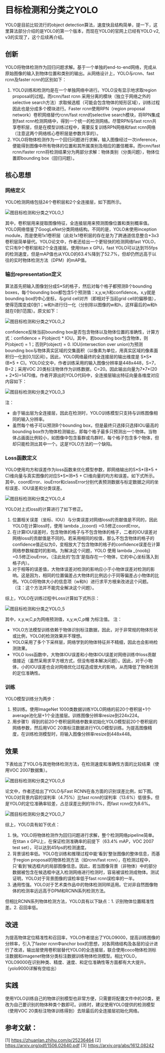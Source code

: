 # 目标检测和分类之YOLO
YOLO是目前比较流行的object detection算法，速度快且结构简单，提一下，这里算法部分介绍的是YOLO的第一个版本，而现在YOLO的官网上已经有YOLO v2, v3的实现了，这个后续再介绍。

## 创新
YOLO将物体检测作为回归问题求解。基于一个单独的end-to-end网络，完成从原始图像的输入到物体位置和类别的输出。从网络设计上，YOLO与rcnn、fast rcnn及faster rcnn的区别如下：

1. YOLO训练和检测均是在一个单独网络中进行。YOLO没有显示地求取region proposal的过程。而rcnn/fast rcnn 采用分离的模块（独立于网络之外的selective search方法）求取候选框（可能会包含物体的矩形区域），训练过程因此也是分成多个模块进行。Faster rcnn使用RPN（region proposal network）卷积网络替代rcnn/fast rcnn的selective search模块，将RPN集成到fast rcnn检测网络中，得到一个统一的检测网络。尽管RPN与fast rcnn共享卷积层，但是在模型训练过程中，需要反复训练RPN网络和fast rcnn网络（注意这两个网络核心卷积层是参数共享的）。
2. YOLO将物体检测作为一个回归问题进行求解，输入图像经过一次inference，便能得到图像中所有物体的位置和其所属类别及相应的置信概率。而rcnn/fast rcnn/faster rcnn将检测结果分为两部分求解：物体类别（分类问题），物体位置即bounding box（回归问题）。

## 核心思想
### 网络定义
YOLO检测网络包括24个卷积层和2个全连接层，如下图所示。

![图目标检测和分类之YOLO_1](images/目标检测和分类之YOLO_1.jpg)

其中，卷积层用来提取图像特征，全连接层用来预测图像位置和类别概率值。YOLO网络借鉴了GoogLeNet分类网络结构。不同的是，YOLO未使用inception module，而是使用1x1卷积层（此处1x1卷积层的存在是为了跨通道信息整合+3x3卷积层简单替代。YOLO论文中，作者还给出一个更轻快的检测网络fast YOLO，它只有9个卷积层和2个全连接层。使用titan x GPU，fast YOLO可以达到155fps的检测速度，但是mAP值也从YOLO的63.4%降到了52.7%，但却仍然远高于以往的实时物体检测方法（DPM）的mAP值。

### 输出representation定义
算法首先把输入图像划分成S*S的格子，然后对每个格子都预测B个bounding boxes，每个bounding box都包含5个预测值：x,y,w,h和confidence。x,y就是bounding box的中心坐标，与grid cell对齐（即相对于当前grid cell的偏移值），使得范围变成0到1；w和h进行归一化（分别除以图像的w和h，这样最后的w和h就在0到1范围）。原文如下：

![图目标检测和分类之YOLO_2](images/目标检测和分类之YOLO_2.jpeg)


confidence反映当前bounding box是否包含物体以及物体位置的准确性，计算方式：confidence = P(object) \* IOU。其中，若bounding box包含物体，则P(object) = 1；否则P(object) = 0. IOU(intersection over union)为预测bounding
box与物体真实区域的交集面积（以像素为单位，用真实区域的像素面积归一化到[0,1]区间）。因此，YOLO网络最终的全连接层的输出维度是 S\*S\*(B\*5 + C)。YOLO论文中，作者训练采用的输入图像分辨率是448x448，S=7，B=2；采用VOC 20类标注物体作为训练数据，C=20。因此输出向量为7\*7\*(20 + 2\*5)=1470维。作者开源出的YOLO代码中，全连接层输出特征向量各维度对应内容如下：

![图目标检测和分类之YOLO_3](images/目标检测和分类之YOLO_3.png)

注：

* 由于输出层为全连接层，因此在检测时，YOLO训练模型只支持与训练图像相同的输入分辨率。
* 虽然每个格子可以预测B个bounding box，但是最终只选择只选择IOU最高的bounding box作为物体检测输出，即每个格子最多只预测出一个物体。当物体占画面比例较小，如图像中包含畜群或鸟群时，每个格子包含多个物体，但却只能检测出其中一个。这是YOLO方法的一个缺陷。

### Loss函数定义
YOLO使用均方和误差作为loss函数来优化模型参数，即网络输出的S\*S\*(B\*5 + C)维向量与真实图像的对应S\*S\*(B\*5 + C)维向量的均方和误差。如下式所示。其中，coordError、iouError和classError分别代表预测数据与标定数据之间的坐标误差、IOU误差和分类误差。

![图目标检测和分类之YOLO_4](images/目标检测和分类之YOLO_4.svg)

YOLO对上式loss的计算进行了如下修正。

1. 位置相关误差（坐标、IOU）与分类误差对网络loss的贡献值是不同的，因此YOLO在计算loss时，使用 lambda _{coord} =0.5修正coordError。
2. 在计算IOU误差时，包含物体的格子与不包含物体的格子，二者的IOU误差对网络loss的贡献值是不同的。若采用相同的权值，那么不包含物体的格子的confidence值近似为0，变相放大了包含物体的格子的confidence误差在计算网络参数梯度时的影响。为解决这个问题，YOLO 使用 lambda _{noobj} =0.5修正iouError。（注此处的‘包含’是指存在一个物体，它的中心坐标落入到格子内）。
3. 对于相等的误差值，大物体误差对检测的影响应小于小物体误差对检测的影响。这是因为，相同的位置偏差占大物体的比例远小于同等偏差占小物体的比例。YOLO将物体大小的信息项（w和h）进行求平方根来改进这个问题。（注：这个方法并不能完全解决这个问题）。

综上，YOLO在训练过程中Loss计算如下式所示：

![图目标检测和分类之YOLO_5](images/目标检测和分类之YOLO_5.jpg)

其中，x,y,w,C,p为网络预测值，x,y,w,C,p帽 为标注值。
注：

* YOLO方法模型训练依赖于物体识别标注数据，因此，对于非常规的物体形状或比例，YOLO的检测效果并不理想。
* YOLO采用了多个下采样层，网络学到的物体特征并不精细，因此也会影响检测效果。
* YOLO loss函数中，大物体IOU误差和小物体IOU误差对网络训练中loss贡献值接近（虽然采用求平方根方式，但没有根本解决问题）。因此，对于小物体，小的IOU误差也会对网络优化过程造成很大的影响，从而降低了物体检测的定位准确性。

### 训练
YOLO模型训练分为两步：

1. 预训练。使用ImageNet
1000类数据训练YOLO网络的前20个卷积层+1个average池化层+1个全连接层。训练图像分辨率resize到224x224。
2. 用步骤1）得到的前20个卷积层网络参数来初始化YOLO模型前20个卷积层的网络参数，然后用VOC 20类标注数据进行YOLO模型训练。为提高图像精度，在训练检测模型时，将输入图像分辨率resize到448x448。

## 效果
下表给出了YOLO与其他物体检测方法，在检测速度和准确性方面的比较结果（使用VOC 2007数据集）。

![图目标检测和分类之YOLO_6](images/目标检测和分类之YOLO_6.png)

论文中，作者还给出了YOLO与Fast RCNN在各方面的识别误差比例，如下图。YOLO对背景内容的误判率（4.75%）比fast rcnn的误判率（13.6%）低很多。但是YOLO的定位准确率较差，占总误差比例的19.0%，而fast rcnn仅为8.6%。

![图目标检测和分类之YOLO_7](images/目标检测和分类之YOLO_7.png)

综上，YOLO具有如下优点：

1. 快。YOLO将物体检测作为回归问题进行求解，整个检测网络pipeline简单。在titan x GPU上，在保证检测准确率的前提下（63.4% mAP，VOC 2007 test set），可以达到45fps的检测速度。
2. 背景误检率低。YOLO在训练和推理过程中能‘看到’整张图像的整体信息，而基于region proposal的物体检测方法（如rcnn/fast rcnn），在检测过程中，只‘看到’候选框内的局部图像信息。因此，若当图像背景（非物体）中的部分数据被包含在候选框中送入检测网络进行检测时，容易被误检测成物体。测试证明，YOLO对于背景图像的误检率低于fast rcnn误检率的一半。
3. 通用性强。YOLO对于艺术类作品中的物体检测同样适用。它对非自然图像物体的检测率远远高于DPM和RCNN系列检测方法。

但相比RCNN系列物体检测方法，YOLO具有以下缺点：1. 识别物体位置精准性差。2. 召回率低。

## 改进
为提高物体定位精准性和召回率，YOLO作者提出了YOLO9000，提高训练图像的分辨率，引入了faster rcnn中anchor box的思想，对各网络结构及各层的设计进行了改进，输出层使用卷积层替代YOLO的全连接层，联合使用coco物体检测标注数据和imagenet物体分类标注数据训练物体检测模型。相比YOLO，YOLO9000在识别种类、精度、速度、和定位准确性等方面都有大大提升。（yolo9000详解有空给出）

## 实践
使用YOLO训练自己的物体识别模型也非常方便，只需要将配置文件中的20类，更改为自己要识别的物体种类个数即可。训练时，建议使用YOLO提供的检测模型（使用VOC 20类标注物体训练得到）去除最后的全连接层初始化网络。



## 参考文献：
[1] https://zhuanlan.zhihu.com/p/25236464
[2] https://arxiv.org/pdf/1506.02640.pdf
[3] https://arxiv.org/abs/1612.08242